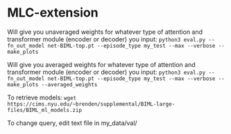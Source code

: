 # MLC-extension

Will give you unaveraged weights for whatever type of attention and transformer module (encoder or decoder) you input: 
```python3 eval.py --fn_out_model net-BIML-top.pt --episode_type my_test --max --verbose --make_plots ```

Will give you averaged weights for whatever type of attention and transformer module (encoder or decoder) you input: 
```python3 eval.py --fn_out_model net-BIML-top.pt --episode_type my_test --max --verbose --make_plots --averaged_weights```

To retrieve models: 
```wget https://cims.nyu.edu/~brenden/supplemental/BIML-large-files/BIML_ml_models.zip```

To change query, edit text file in my_data/val/



